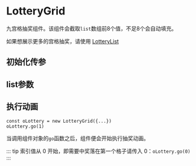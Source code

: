 # LotteryGrid

九宫格抽奖组件。该组件会截取`list`数组前8个值，不足8个会自动填充。

如果想展示更多的宫格抽奖，请使用 [LotteryList](/lottery-list/)

<demo src="../components/LotteryGrid/index.vue"></demo>

<script setup>
  import { ref } from "vue"
  const initOptions = ref([
    {
      label: 'element',
      desc: 'dom元素的类名或Id值',
      type: 'string',
      values: '必填',
      default: ''
    },
    {
      label: 'list',
      desc: '奖品列表数据',
      type: 'array',
      values: '必填',
      default: ''
    }, {
      label: 'circleTimes',
      desc: '动画圈数',
      type: 'string, number',
      values: '-',
      default: '3'
    }, {
      label: 'velocity',
      desc: '动画效果',
      type: 'string',
      values: '匀速：invariance；慢快慢：speed',
      default: 'speed'
    }, {
      label: 'btnText',
      desc: '抽奖按钮文案',
      type: 'string',
      values: '-',
      default: '抽奖'
    }, {
      label: 'onsubmit',
      desc: '点击组件内的抽奖按钮的回调',
      type: 'function',
      values: '-',
      default: ''
    }, {
      label: 'onend',
      desc: '抽奖动画结束的回调',
      type: 'function',
      values: '-',
      default: ''
    },
  ])
  const listOptions = ref([
    {
      label: 'label',
      desc: '奖品名称',
      type: 'string',
      values: '-',
      default: ''
    }, {
      label: 'image',
      desc: '奖品图',
      type: 'string',
      values: '-',
      default: ''
    },
  ])
</script>

## 初始化传参

<OptionTable :list="initOptions" />

## list参数

<OptionTable :list="listOptions" />

## 执行动画

```js{2}
const oLottery = new LotteryGrid({...})
oLottery.go(1)
```

当调用组件对象的`go`函数之后，组件便会开始执行抽奖动画。

::: tip
索引值从 0 开始，即需要中奖落在第一个格子请传入 0：`oLottery.go(0)`
:::
